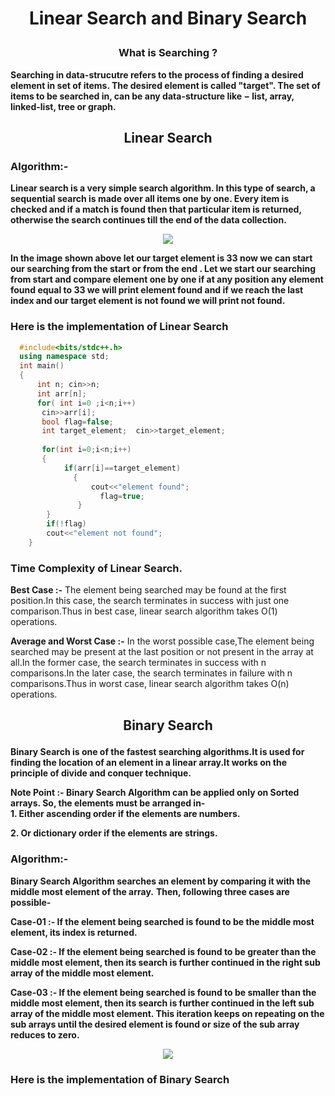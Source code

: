 # <p align="center">Linear Search and Binary Search</p>
### <p align="center"> What is Searching ? </p>
**Searching in data-strucutre refers to the process of finding a desired element in set of items. The desired element is called "target". The set of items to be searched in, can be any data-structure like − list, array, linked-list, tree or graph.**
## <p align="center"> Linear Search </p>
### Algorithm:-
**Linear search is a very simple search algorithm. In this type of search, a sequential search is made over all items one by one. Every item is checked and if a match is found then that particular item is returned, otherwise the search continues till the end of the data collection.**
<p align="center">
   <img src="https://user-images.githubusercontent.com/65442183/135323034-68954cce-210f-4715-ae9b-1686ef7731af.gif"/>
</p>

**In the image shown above let our target element is 33 now we can start our searching from the start or from the end . Let we start our searching from start and compare element one by one if at any position any element found equal to  33 we will print element found and if we reach the last index and our target element is not found we will print not found.**

### Here is the implementation of Linear Search
``` c++
  #include<bits/stdc++.h>
  using namespace std;
  int main()
  { 
      int n; cin>>n; 
      int arr[n];
      for( int i=0 ;i<n;i++)
       cin>>arr[i];
       bool flag=false;
       int target_element;  cin>>target_element;
       
       for(int i=0;i<n;i++)
       {
            if(arr[i]==target_element)
              {   
                  cout<<"element found";
                    flag=true;
               }
        }
        if(!flag)
        cout<<"element not found";
    }
 ```
### Time Complexity of Linear Search.

**Best Case :-**   The element being searched may be found at the first position.In this case, the search terminates in success with just one comparison.Thus in best case, linear search algorithm takes O(1) operations.

**Average and Worst Case :-**  In the worst possible case,The element being searched may be present at the last position or not present in the array at all.In the former case, the search terminates in success with n comparisons.In the later case, the search terminates in failure with n comparisons.Thus in worst case, linear search algorithm takes O(n) operations.

 ## <p align="center">Binary Search </p> 
 **Binary Search is one of the fastest searching algorithms.It is used for finding the location of an element in a linear array.It works on the principle of divide and conquer technique.**
 
 **Note Point :- Binary Search Algorithm can be applied only on Sorted arrays. So, the elements must be arranged in-**  
 **1. Either ascending order if the elements are numbers.**  
 
 **2. Or dictionary order if the elements are strings.**  
 
 ### Algorithm:-  
 
 **Binary Search Algorithm searches an element by comparing it with the middle most element of the array.** **Then, following three cases are possible-**  

**Case-01 :-  If the element being searched is found to be the middle most element, its index is returned.**  

**Case-02 :-  If the element being searched is found to be greater than the middle most element, then its search is further continued in the right sub array of the middle most element.**  

**Case-03 :- If the element being searched is found to be smaller than the middle most element, then its search is further continued in the left sub array of the middle most element. This iteration keeps on repeating on the sub arrays until the desired element is found or size of the sub array reduces to zero.**  


  
 <p align="center">
   <img src="https://user-images.githubusercontent.com/65442183/135341940-aa5aa41e-62b4-4311-9688-5aea8e973bed.gif"/>
</p>  

### Here is the implementation of Binary Search
